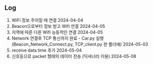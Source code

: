 ## Log
1. WiFi 정보 주어질 때 연결 2024-04-04
2. Beacon으로부터 정보 받고 Wifi 연결 2024-04-05
3. 지역에 따른 다른 Wifi 능동적인 연결 2024-04-05
4. Network 연결후 TCP 통신까지 완료 - Car.py 실행
<br> (Beacon_Network_Connect.py, TCP_client.py 한 폴더에) 2024-05-03
5. receive data time 추가 2024-05-04
6. 신호등으로 packet 형태의 데이터 전송 (딕셔너리 이용) 2024-05-08
